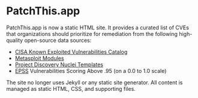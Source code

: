 # PatchThis.app

PatchThis.app is now a static HTML site. It provides a curated list of CVEs that organizations should prioritize for remediation from the following high-quality open-source data sources:

- [CISA Known Exploited Vulnerabilities Catalog](https://www.cisa.gov/known-exploited-vulnerabilities-catalog)
- [Metasploit Modules](https://docs.rapid7.com/metasploit/modules/)
- [Project Discovery Nuclei Templates](https://github.com/projectdiscovery/nuclei-templates)
- [EPSS](https://www.first.org/epss/) Vulnerabilities Scoring Above .95 (on a 0.0 to 1.0 scale)

The site no longer uses Jekyll or any static site generator. All content is managed as static HTML, CSS, and supporting files.
